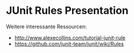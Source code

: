 JUnit Rules Presentation
========================

Weitere interessante Ressourcen:

* http://www.alexecollins.com/tutorial-junit-rule
* https://github.com/junit-team/junit/wiki/Rules
